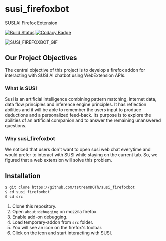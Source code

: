 # susi_firefoxbot

SUSI.AI Firefox Extension

[![Build Status](https://travis-ci.org/fossasia/susi_firefoxbot.svg?branch=master)](https://travis-ci.org/tstreamDOTh/susi_firefoxbot)
[![Codacy Badge](https://api.codacy.com/project/badge/Grade/db948e1eb4b2457386ba80388e8390cf)](https://www.codacy.com/app/tstreamDOTh/susi_firefoxbot?utm_source=github.com&utm_medium=referral&utm_content=tstreamDOTh/susi_firefoxbot&utm_campaign=badger)

![SUSI_FIREFOXBOT_GIF](https://github.com/fossasia/susi_firefoxbot/blob/master/susi_firefoxbot.gif)

## Our Project Objectives

The central objective of this project is to develop a firefox addon for interacting with SUSI AI chatbot using WebExtension APIs.

### What is SUSI

Susi is an artificial intelligence combining pattern matching, internet data, data flow principles and inference engine principles. It has reflection abilities and it will be able to remember the users input to produce deductions and a personalized feed-back. Its purpose is to explore the abilities of an artificial companion and to answer the remaining unanswered questions.

### Why susi_firefoxbot

We noticed that users don't want to open susi web chat everytime and would prefer to interact with SUSI while staying on the current tab. So, we figured that a web extension will solve this problem.

## Installation

```sh
$ git clone https://github.com/tstreamDOTh/susi_firefoxbot
$ cd susi_firefoxbot
$ cd src
```

1. Clone this repository.
2. Open `about:debugging` on mozzila firefox.
3. Enable add-on debugging.
4. Load temporary-addon from `src` folder.
5. You will see an icon on the firefox's toolbar.
6. Click on the icon and start interacting with SUSI.

